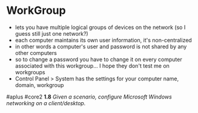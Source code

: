 # WorkGroup

- lets you have multiple logical groups of devices on the network (so I guess still just one network?)
- each computer maintains its own user information, it's non-centralized
- in other words a computer's user and password is not shared by any other computers 
- so to change a password you have to change it on every computer associated with this workgroup... I hope they don't test me on workgroups
- Control Panel > System has the settings for your computer name, domain, workgroup

#aplus #core2 **1.8** *Given a scenario, configure Microsoft Windows networking on a client/desktop.*
